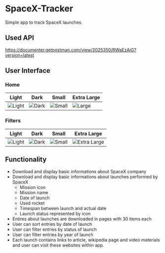 # SpaceX-Tracker

Simple app to track SpaceX launches.

## Used API
https://documenter.getpostman.com/view/2025350/RWaEzAiG?version=latest

## User Interface

### Home

Light|Dark|Small|Extra Large
---|---|---|---
![Light](https://user-images.githubusercontent.com/9057322/109441925-a2012380-7a2e-11eb-9cda-843f6c950066.png)|![Dark](https://user-images.githubusercontent.com/9057322/109442209-7894c780-7a2f-11eb-8f44-9ff10571930a.png)|![Small](https://user-images.githubusercontent.com/9057322/109442236-85192000-7a2f-11eb-8e20-853c6f0b8cbb.png)|![Large](https://user-images.githubusercontent.com/9057322/109442250-919d7880-7a2f-11eb-907e-7e4dcc432b37.png)


### Filters

Light|Dark|Small|Extra Large
---|---|---|---
![Light](https://user-images.githubusercontent.com/9057322/109442471-45066d00-7a30-11eb-8158-a62f0d1ef1ad.png)|![Dark](https://user-images.githubusercontent.com/9057322/109442487-4c2d7b00-7a30-11eb-83c7-08f43ee82dad.png)|![Small](https://user-images.githubusercontent.com/9057322/109442527-649d9580-7a30-11eb-9b03-d2e848bd99a9.png)|![Extra Large](https://user-images.githubusercontent.com/9057322/109442544-6d8e6700-7a30-11eb-854b-702b72cf336e.png)

## Functionality

* Download and display basic informations about SpaceX company
* Download and display basic informations about launches performed by SpaceX
  * Mission icon
  * Mission name
  * Date of launch
  * Used rocket
  * Timespan between launch and actual date
  * Launch status represented by icon
* Entires about launches are downloaded in pages with 30 items each
* User can sort entries by date of launch
* User can filter entries by status of launch
* User can filter entries by year of launch
* Each launch contains links to article, wikipedia page and video materials and user can visit these websites within app.

